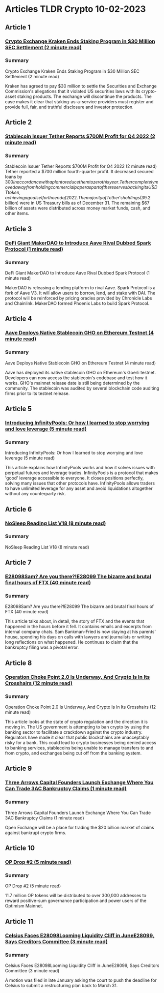# Articles TLDR Crypto 10-02-2023

## Article 1
### [Crypto Exchange Kraken Ends Staking Program in $30 Million SEC Settlement (2 minute read)](https://tldr.tech)
### Summary 
 Crypto Exchange Kraken Ends Staking Program in $30 Million SEC Settlement (2 minute read)

Kraken has agreed to pay $30 million to settle the Securities and Exchange Commission's allegations that it violated US securities laws with its crypto-asset staking products. The exchange will discontinue the products. The case makes it clear that staking-as-a-service providers must register and provide full, fair, and truthful disclosure and investor protection.

## Article 2
### [Stablecoin Issuer Tether Reports $700M Profit for Q4 2022 (2 minute read)](https://tldr.tech)
### Summary 
 Stablecoin Issuer Tether Reports $700M Profit for Q4 2022 (2 minute read)</a>
Tether reported a $700 million fourth-quarter profit. It decreased secured loans by $300 in accordance with a plan to reduce them to zero this year. Tether completely moved away from holding commercial paper as part of the reserves backing its USDT token, achieving a goal set for the end of 2022. The majority of Tether's holdings ($39.2 billion) were in US Treasury bills as of December 31. The remaining $67 billion of assets were distributed across money market funds, cash, and other items.

## Article 3
### [DeFi Giant MakerDAO to Introduce Aave Rival Dubbed Spark Protocol (1 minute read)](https://tldr.tech)
### Summary 
 DeFi Giant MakerDAO to Introduce Aave Rival Dubbed Spark Protocol (1 minute read)

MakerDAO is releasing a lending platform to rival Aave. Spark Protocol is a fork of Aave V3. It will allow users to borrow, lend, and stake with DAI. The protocol will be reinforced by pricing oracles provided by Chronicle Labs and Chainlink. MakerDAO formed Phoenix Labs to build Spark Protocol.

## Article 4
### [Aave Deploys Native Stablecoin GHO on Ethereum Testnet (4 minute read)](https://tldr.tech)
### Summary 
 Aave Deploys Native Stablecoin GHO on Ethereum Testnet (4 minute read)

Aave has deployed its native stablecoin GHO on Ethereum's Goerli testnet. Developers can now access the stablecoin's codebase and test how it works. GHO's mainnet release date is still being determined by the community. The stablecoin was audited by several blockchain code auditing firms prior to its testnet release.

## Article 5
### [Introducing InfinityPools: Or how I learned to stop worrying and love leverage (5 minute read)](https://tldr.tech)
### Summary 
 Introducing InfinityPools: Or how I learned to stop worrying and love leverage (5 minute read)

This article explains how InfinityPools works and how it solves issues with perpetual futures and leverage trades. InfinityPools is a protocol that makes 'good' leverage accessible to everyone. It closes positions perfectly, solving many issues that other protocols have. InfinityPools allows traders to have unlimited leverage for any asset and avoid liquidations altogether without any counterparty risk.

## Article 6
### [NoSleep Reading List V18 (8 minute read)](https://tldr.tech)
### Summary 
 NoSleep Reading List V18 (8 minute read)

## Article 7
### [E28098Sam? Are you there?!E28099 The bizarre and brutal final hours of FTX (40 minute read)](https://tldr.tech)
### Summary 
 E28098Sam? Are you there?!E28099 The bizarre and brutal final hours of FTX (40 minute read)

This article talks about, in detail, the story of FTX and the events that happened in the hours before it fell. It contains emails and excerpts from internal company chats. Sam Bankman-Fried is now staying at his parents' house, spending his days on calls with lawyers and journalists or writing long reflections on what happened. He continues to claim that the bankruptcy filing was a pivotal error.

## Article 8
### [Operation Choke Point 2.0 Is Underway, And Crypto Is In Its Crosshairs (12 minute read)](https://tldr.tech)
### Summary 
 Operation Choke Point 2.0 Is Underway, And Crypto Is In Its Crosshairs (12 minute read)

This article looks at the state of crypto regulation and the direction it is moving in. The US government is attempting to ban crypto by using the banking sector to facilitate a crackdown against the crypto industry. Regulators have made it clear that public blockchains are unacceptably risky for a bank. This could lead to crypto businesses being denied access to banking services, stablecoins being unable to manage transfers to and from crypto, and exchanges being cut off from the banking system.

## Article 9
### [Three Arrows Capital Founders Launch Exchange Where You Can Trade 3AC Bankruptcy Claims (1 minute read)](https://tldr.tech)
### Summary 
 Three Arrows Capital Founders Launch Exchange Where You Can Trade 3AC Bankruptcy Claims (1 minute read)

Open Exchange will be a place for trading the $20 billion market of claims against bankrupt crypto firms.

## Article 10
### [OP Drop #2 (5 minute read)](https://tldr.tech)
### Summary 
 OP Drop #2 (5 minute read)

11.7 million OP tokens will be distributed to over 300,000 addresses to reward positive-sum governance participation and power users of the Optimism Mainnet.

## Article 11
### [Celsius Faces E28098Looming Liquidity Cliff in JuneE28099, Says Creditors Committee (3 minute read)](https://tldr.tech)
### Summary 
 Celsius Faces E28098Looming Liquidity Cliff in JuneE28099, Says Creditors Committee (3 minute read)

A motion was filed in late January asking the court to push the deadline for Celsius to submit a restructuring plan back to March 31.

